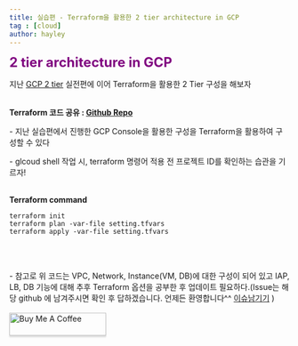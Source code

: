 ```yaml
---
title: 실습편 - Terraform을 활용한 2 tier architecture in GCP
tag : [cloud]
author: hayley
---
```


<font size="5" color="purple"><b>2 tier architecture in GCP</b></font>
<p> 지난 <a href="https://hayleyshim.github.io/blog/gcp2"> GCP 2 tier</a> 실전편에 이어 Terraform을 활용한 2 Tier 구성을 해보자
<br>
<br>  
<p><b>Terraform 코드 공유 : <a href="https://github.com/hayleyshim/gcp-demo.git">Github Repo</a></b>
<p>- 지난 실습편에서 진행한 GCP Console을 활용한 구성을 Terraform을 활용하여 구성할 수 있다
<p>- glcoud shell 작업 시, terraform 명령어 적용 전 프로젝트 ID를 확인하는 습관을 기르자!   
<br>
<br>
<p><b>Terraform command</b>   
<p><pre><code>terraform init
terraform plan -var-file setting.tfvars
terraform apply -var-file setting.tfvars
</code></pre>
<br>
<br>  
<p>- 참고로 위 코드는 VPC, Network, Instance(VM, DB)에 대한 구성이 되어 있고 IAP, LB, DB 기능에 대해 추후 Terraform 옵션을 공부한 후 업데이트 필요하다.(Issue는 해당 github 에 남겨주시면 확인 후 답하겠습니다. 언제든 환영합니다^^ <a href="https://github.com/hayleyshim/gcp-demo/issues">이슈남기기</a> )  
<br>
<br>  
<a href="https://www.buymeacoffee.com/yhshim17" target="_blank"><img src="https://www.buymeacoffee.com/assets/img/custom_images/orange_img.png" alt="Buy Me A Coffee" style="height: 41px !important;width: 174px !important;box-shadow: 0px 3px 2px 0px rgba(190, 190, 190, 0.5) !important;-webkit-box-shadow: 0px 3px 2px 0px rgba(190, 190, 190, 0.5) !important;" ></a>


